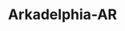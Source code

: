 ---
title: Arkadelphia-AR
slug: arkadelphia-ar
f_state:
- cms/state/arkansas.md
f_locations:
- cms/payday-loan/advance-america-1215.md
- cms/payday-loan/advance-america-1216.md
- cms/payday-loan/advance-america-1227.md
- cms/payday-loan/money-talks-21766.md
- cms/payday-loan/money-talks-of-arkadelphia-21769.md
- cms/payday-loan/show-me-money-26438.md
updated-on: '2024-05-30T13:41:28.615Z'
created-on: '2024-05-30T13:41:28.615Z'
published-on: '2024-05-30T13:54:32.469Z'
f_city: Arkadelphia
layout: '[city].html'
tags: city
---